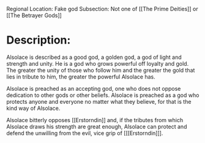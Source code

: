 Regional Location: Fake god 
Subsection: Not one of [[The Prime Deities]] or [[The Betrayer Gods]]
# Description:
Alsolace is described as a good god, a golden god, a god of light and strength and unity. He is a god who grows powerful off loyalty and gold. The greater the unity of those who follow him and the greater the gold that lies in tribute to him, the greater the powerful Alsolace has.

Alsolace is preached as an accepting god, one who does not oppose dedication to other gods or other beliefs. Alsolace is preached as a god who protects anyone and everyone no matter what they believe, for that is the kind way of Alsolace. 

Alsolace bitterly opposes [[Erstorndin]] and, if the tributes from which Alsolace draws his strength are great enough, Alsolace can protect and defend the unwilling from the evil, vice grip of [[[Erstorndin]]]. 